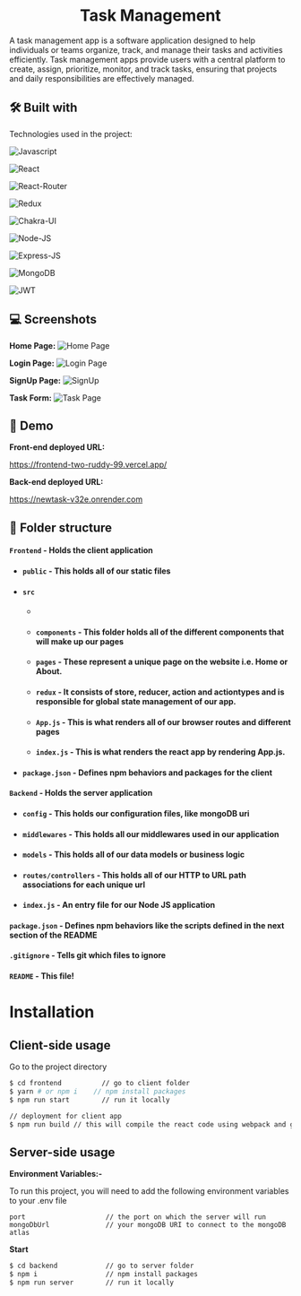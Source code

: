 <h1 align="center" id="title">Task Management</h1>
A task management app is a software application designed to help individuals or teams organize, 
track, and manage their tasks and activities efficiently. 
Task management apps provide users with a central platform to create, assign, prioritize, monitor,
and track tasks, ensuring that projects and daily responsibilities are effectively managed.


## 🛠 Built with 

Technologies used in the project:

![Javascript](https://img.shields.io/badge/JavaScript-323330?style=for-the-badge&amp;logo=javascript&amp;logoColor=F7DF1E)

![React](https://img.shields.io/badge/React-20232A?style=for-the-badge&amp;logo=react&amp;logoColor=61DAFB)

![React-Router](https://img.shields.io/badge/React_Router-CA4245?style=for-the-badge&amp;logo=react-router&amp;logoColor=white)

![Redux](https://img.shields.io/badge/Redux-593D88?style=for-the-badge&amp;logo=redux&amp;logoColor=white)

![Chakra-UI](https://img.shields.io/badge/Chakra--UI-319795?style=for-the-badge&amp;logo=chakra-ui&amp;logoColor=white)

![Node-JS](https://img.shields.io/badge/Node.js-339933?style=for-the-badge&amp;logo=nodedotjs&amp;logoColor=white)

![Express-JS](https://img.shields.io/badge/Express.js-000000?style=for-the-badge&amp;logo=express&amp;logoColor=white)

![MongoDB](https://img.shields.io/badge/MongoDB-4EA94B?style=for-the-badge&amp;logo=mongodb&amp;logoColor=white)

![JWT](https://img.shields.io/badge/JWT-black?style=for-the-badge&amp;logo=JSON%20web%20tokens)

## 💻 Screenshots

**Home Page:**
![Home Page](https://github.com/Gurjazz18/company-assignment/assets/96822665/5a7b3a17-d3ca-4011-bdaf-94096919eee6)


**Login Page:**
![Login Page](https://github.com/Gurjazz18/company-assignment/assets/96822665/bc7cefa9-845b-4683-ab88-9372a9e55132)



**SignUp Page:**
![SignUp](https://github.com/Gurjazz18/company-assignment/assets/96822665/5408e38c-f3eb-436e-8318-f00e511610a4)

**Task Form:**
![Task Page](https://github.com/Gurjazz18/company-assignment/assets/96822665/4f703e5e-e788-47cd-958e-24a8fcc563e4)






## 🚀 Demo

**Front-end deployed URL:**

https://frontend-two-ruddy-99.vercel.app/

**Back-end deployed URL:**

https://newtask-v32e.onrender.com

##  📁 Folder structure
#### `Frontend` - Holds the client application
- #### `public` - This holds all of our static files
- #### `src`
    -
    - #### `components` - This folder holds all of the different components that will make up our pages
    - #### `pages` - These represent a unique page on the website i.e. Home or About. 
    - #### `redux` - It consists of store, reducer, action and actiontypes and is responsible for global state management of our app.
    - #### `App.js` - This is what renders all of our browser routes and different pages
    - #### `index.js` - This is what renders the react app by rendering App.js.
- #### `package.json` - Defines npm behaviors and packages for the client
#### `Backend` - Holds the server application
- #### `config` - This holds our configuration files, like mongoDB uri
- #### `middlewares` - This holds all our middlewares used in our application
- #### `models` - This holds all of our data models or business logic
- #### `routes/controllers` - This holds all of our HTTP to URL path associations for each unique url
- #### `index.js` - An entry file for our Node JS application
#### `package.json` - Defines npm behaviors like the scripts defined in the next section of the README
#### `.gitignore` - Tells git which files to ignore
#### `README` - This file!
# Installation


## Client-side usage

Go to the project directory

```bash
$ cd frontend          // go to client folder
$ yarn # or npm i    // npm install packages
$ npm run start        // run it locally

// deployment for client app
$ npm run build // this will compile the react code using webpack and generate a folder called docs in the root level
```
## Server-side usage

**Environment Variables:-**

To run this project, you will need to add the following environment variables to your .env file

```
port                    // the port on which the server will run
mongoDbUrl              // your mongoDB URI to connect to the mongoDB atlas

```

**Start**

```bash
$ cd backend            // go to server folder
$ npm i                 // npm install packages
$ npm run server        // run it locally
```
